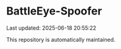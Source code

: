 # BattleEye-Spoofer

Last updated: 2025-06-18 20:55:22

This repository is automatically maintained.

